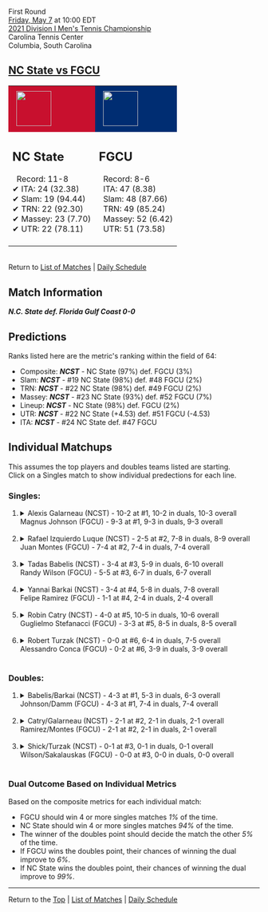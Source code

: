 First Round[](#top)<a name="top"></a>  
[Friday, May 7](../../schedule/05-07.md) at 10:00 EDT  
[2021 Division I Men's Tennis Championship](../index.md)  
Carolina Tennis Center  
Columbia, South Carolina  
## [NC State vs FGCU](https://www.ncaa.com/game/5833383)  

<table><tr style="background-color: #d9d9d9 !important"><td style="background-color: #C8102E !important"><img src="https://www.ncaa.com/sites/default/files/images/logos/schools/n/north-carolina-st.70.png" width="70" height="70" style="padding: 8px;" /></td><td style="background-color: #002D72 !important"><img src="https://www.ncaa.com/sites/default/files/images/logos/schools/f/fgcu.70.png" width="70" height="70" style="padding: 8px;" /></td></tr><tr>
<td>  

<h2>NC State</h2>  
&nbsp; Record: 11-8<br>  
&#10004; ITA: 24 (32.38)<br>  
&#10004; Slam: 19 (94.44)<br>  
&#10004; TRN: 22 (92.30)<br>  
&#10004; Massey: 23 (7.70)<br>  
&#10004; UTR: 22 (78.11)<br>  
<br>  

</td>
<td>  

<h2>FGCU</h2>  
&nbsp; Record: 8-6<br>  
&nbsp; ITA: 47 (8.38)<br>  
&nbsp; Slam: 48 (87.66)<br>  
&nbsp; TRN: 49 (85.24)<br>  
&nbsp; Massey: 52 (6.42)<br>  
&nbsp; UTR: 51 (73.58)<br>  
<br>  

</td>
</tr></table>  


<br>Return to [List of Matches](../index.md) &#124; [Daily Schedule](../../schedule/05-07.md)

## Match Information  
***N.C. State def. Florida Gulf Coast 0-0***  

## Predictions  

Ranks listed here are the metric's ranking within the field of 64:  
- Composite: ***NCST*** - NC State (97%) def. FGCU (3%)  
- Slam: ***NCST*** - #19 NC State (98%) def. #48 FGCU (2%)  
- TRN: ***NCST*** - #22 NC State (98%) def. #49 FGCU (2%)  
- Massey: ***NCST*** - #23 NC State (93%) def. #52 FGCU (7%)  
- Lineup: ***NCST*** - NC State (98%) def. FGCU (2%)  
- UTR: ***NCST*** - #22 NC State (+4.53) def. #51 FGCU (-4.53)  
- ITA: ***NCST*** - #24 NC State def. #47 FGCU  

## Individual Matchups  
This assumes the top players and doubles teams listed are starting.  
Click on a Singles match to show individual predections for each line.  

### Singles:  

<ol>
<li><details>
<summary markdown="span">Alexis Galarneau (NCST) - 10-2 at #1, 10-2 in duals, 10-3 overall<br>Magnus Johnson (FGCU) - 9-3 at #1, 9-3 in duals, 9-3 overall</summary>
<h4>Predictions</h4><ul>
<li>Composite: <b><i>NCST</i></b> - Galarneau (85%) def. Johnson (15%)</li>  
<li>Slam: <b><i>NCST</i></b> - Galarneau (85%) def. Johnson (15%)</li>  
<li>TRN: <b><i>NCST</i></b> - Galarneau (83%) def. Johnson (17%)</li>  
<li>Massey: <b><i>NCST</i></b> - Galarneau (78%) def. Johnson (22%)</li>  
<li>UTR: <b><i>NCST</i></b> - Galarneau (93%) def. Johnson (7%)</li>  
<li>ITA: <b><i>NCST</i></b> - Galarneau (25.90) def. Johnson (7.86)</li>  
</ul>
</details>&nbsp;</li>
<li><details>
<summary markdown="span">Rafael Izquierdo Luque (NCST) - 2-5 at #2, 7-8 in duals, 8-9 overall<br>Juan Montes (FGCU) - 7-4 at #2, 7-4 in duals, 7-4 overall</summary>
<h4>Predictions</h4><ul>
<li>Composite: <b><i>NCST</i></b> - Luque (77%) def. Montes (23%)</li>  
<li>Slam: <b><i>NCST</i></b> - Luque (75%) def. Montes (25%)</li>  
<li>TRN: <b><i>NCST</i></b> - Luque (75%) def. Montes (25%)</li>  
<li>Massey: <b><i>NCST</i></b> - Luque (72%) def. Montes (28%)</li>  
<li>UTR: <b><i>NCST</i></b> - Luque (86%) def. Montes (14%)</li>  
<li>ITA: <b><i>NCST</i></b> - Luque (6.91) def. Montes (2.32)</li>  
</ul>
</details>&nbsp;</li>
<li><details>
<summary markdown="span">Tadas Babelis (NCST) - 3-4 at #3, 5-9 in duals, 6-10 overall<br>Randy Wilson (FGCU) - 5-5 at #3, 6-7 in duals, 6-7 overall</summary>
<h4>Predictions</h4><ul>
<li>Composite: <b><i>NCST</i></b> - Babelis (83%) def. Wilson (17%)</li>  
<li>Slam: <b><i>NCST</i></b> - Babelis (84%) def. Wilson (16%)</li>  
<li>TRN: <b><i>NCST</i></b> - Babelis (82%) def. Wilson (18%)</li>  
<li>Massey: <b><i>NCST</i></b> - Babelis (75%) def. Wilson (25%)</li>  
<li>UTR: <b><i>NCST</i></b> - Babelis (89%) def. Wilson (11%)</li>  
<li>ITA: <b><i>NCST</i></b> - Babelis (2.63) def. Wilson (1.63)</li>  
</ul>
</details>&nbsp;</li>
<li><details>
<summary markdown="span">Yannai Barkai (NCST) - 3-4 at #4, 5-8 in duals, 7-8 overall<br>Felipe Ramirez (FGCU) - 1-1 at #4, 2-4 in duals, 2-4 overall</summary>
<h4>Predictions</h4><ul>
<li>Composite: <b><i>NCST</i></b> - Barkai (80%) def. Ramirez (20%)</li>  
<li>Slam: <b><i>NCST</i></b> - Barkai (78%) def. Ramirez (22%)</li>  
<li>TRN: <b><i>NCST</i></b> - Barkai (77%) def. Ramirez (23%)</li>  
<li>Massey: <b><i>NCST</i></b> - Barkai (80%) def. Ramirez (20%)</li>  
<li>UTR: <b><i>NCST</i></b> - Barkai (85%) def. Ramirez (15%)</li>  
<li>ITA: <b><i>NCST</i></b> - Barkai (2.33) def. Ramirez (0.00)</li>  
</ul>
</details>&nbsp;</li>
<li><details>
<summary markdown="span">Robin Catry (NCST) - 4-0 at #5, 10-5 in duals, 10-6 overall<br>Guglielmo Stefanacci (FGCU) - 3-3 at #5, 8-5 in duals, 8-5 overall</summary>
<h4>Predictions</h4><ul>
<li>Composite: <b><i>NCST</i></b> - Catry (89%) def. Stefanacci (11%)</li>  
<li>Slam: <b><i>NCST</i></b> - Catry (94%) def. Stefanacci (6%)</li>  
<li>TRN: <b><i>NCST</i></b> - Catry (95%) def. Stefanacci (5%)</li>  
<li>Massey: <b><i>NCST</i></b> - Catry (77%) def. Stefanacci (23%)</li>  
<li>UTR: <b><i>NCST</i></b> - Catry (90%) def. Stefanacci (10%)</li>  
<li>ITA: <b><i>NCST</i></b> - Catry (3.10) def. Stefanacci (2.15)</li>  
</ul>
</details>&nbsp;</li>
<li><details>
<summary markdown="span">Robert Turzak (NCST) - 0-0 at #6, 6-4 in duals, 7-5 overall<br>Alessandro Conca (FGCU) - 0-2 at #6, 3-9 in duals, 3-9 overall</summary>
<h4>Predictions</h4><ul>
<li>Composite: <b><i>NCST</i></b> - Turzak (88%) def. Conca (12%)</li>  
<li>Slam: <b><i>NCST</i></b> - Turzak (82%) def. Conca (18%)</li>  
<li>TRN: <b><i>NCST</i></b> - Turzak (87%) def. Conca (13%)</li>  
<li>Massey: <b><i>NCST</i></b> - Turzak (87%) def. Conca (13%)</li>  
<li>UTR: <b><i>NCST</i></b> - Turzak (95%) def. Conca (5%)</li>  
<li>ITA: <b><i>NCST</i></b> - Turzak (1.56) def. Conca (0.00)</li>  
</ul>
</details>&nbsp;</li>
</ol>

### Doubles:  

<ol>
<li><details>
<summary markdown="span">Babelis/Barkai (NCST) - 4-3 at #1, 5-3 in duals, 6-3 overall<br>Johnson/Damm (FGCU) - 4-3 at #1, 7-4 in duals, 7-4 overall</summary>
<br>Sorry, we don't have any metrics for this match
</details>&nbsp;</li>
<li><details>
<summary markdown="span">Catry/Galarneau (NCST) - 2-1 at #2, 2-1 in duals, 2-1 overall<br>Ramirez/Montes (FGCU) - 2-1 at #2, 2-1 in duals, 2-1 overall</summary>
<br>Sorry, we don't have any metrics for this match
</details>&nbsp;</li>
<li><details>
<summary markdown="span">Shick/Turzak (NCST) - 0-1 at #3, 0-1 in duals, 0-1 overall<br>Wilson/Sakalauskas (FGCU) - 0-0 at #3, 0-0 in duals, 0-0 overall</summary>
<br>Sorry, we don't have any metrics for this match
</details>&nbsp;</li>
</ol>

### Dual Outcome Based on Individual Metrics  
  
Based on the composite metrics for each individual match:  
- FGCU should win 4 or more singles matches *1%* of the time.  
- NC State should win 4 or more singles matches *94%* of the time.  
- The winner of the doubles point should decide the match the other *5%* of the time.  
- If FGCU wins the doubles point, their chances of winning the dual improve to *6%*.  
- If NC State wins the doubles point, their chances of winning the dual improve to *99%*.  
  
------

Return to the [Top](#top) &#124; [List of Matches](../index.md) &#124; [Daily Schedule](../../schedule/05-07.md)  
